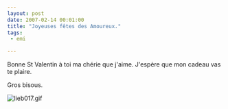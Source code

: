 ```yaml
---
layout: post
date: 2007-02-14 00:01:00
title: "Joyeuses fêtes des Amoureux."
tags:
 - emi

---
```


Bonne St Valentin à toi ma chérie que j'aime. J'espère que mon cadeau vas te plaire.

Gros bisous.

![lieb017.gif](/public/images/lieb017.gif)
